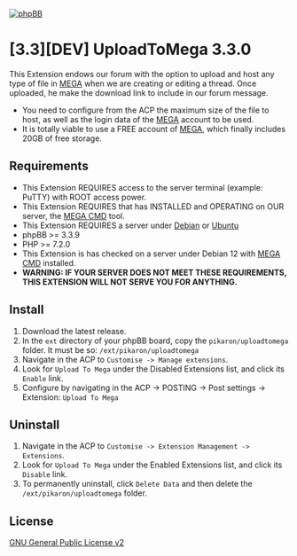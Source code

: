[![phpBB](https://www.phpbb-es.com/foro/styles/flat-style/theme/images/logo_new_small.png)](https://www.phpbb-es.com/foro/viewtopic.php?t=44409)
# [3.3][DEV] UploadToMega 3.3.0
This Extension endows our forum with the option to upload and host any type of file in [MEGA](https://mega.nz) when we are creating or editing a thread. Once uploaded, he make the download link to include in our forum message.
* You need to configure from the ACP the maximum size of the file to host, as well as the login data of the [MEGA](https://mega.nz) account to be used.
* It is totally viable to use a FREE account of [MEGA](https://mega.nz), which finally includes 20GB of free storage.

## Requirements
* This Extension REQUIRES access to the server terminal (example: PuTTY) with ROOT access power.
* This Extension REQUIRES that has INSTALLED and OPERATING on OUR server, the [MEGA CMD](https://mega.io/es/cmd#download) tool.
* This Extension REQUIRES a server under [Debian](https://www.debian.org/) or [Ubuntu](https://ubuntu.com/)
* phpBB >= 3.3.9
* PHP >= 7.2.0
* This Extension is has checked on a server under Debian 12 with [MEGA CMD](https://mega.io/es/cmd#download) installed.
* **WARNING: IF YOUR SERVER DOES NOT MEET THESE REQUIREMENTS, THIS EXTENSION WILL NOT SERVE YOU FOR ANYTHING.**

## Install
1. Download the latest release.
2. In the `ext` directory of your phpBB board, copy the `pikaron/uploadtomega` folder. It must be so: `/ext/pikaron/uploadtomega`
3. Navigate in the ACP to `Customise -> Manage extensions`.
4. Look for `Upload To Mega` under the Disabled Extensions list, and click its `Enable` link.
5. Configure by navigating in the ACP -> POSTING -> Post settings -> Extension: `Upload To Mega`

## Uninstall
1. Navigate in the ACP to `Customise -> Extension Management -> Extensions`.
2. Look for `Upload To Mega` under the Enabled Extensions list, and click its `Disable` link.
3. To permanently uninstall, click `Delete Data` and then delete the `/ext/pikaron/uploadtomega` folder.

## License
[GNU General Public License v2](http://opensource.org/licenses/GPL-2.0)